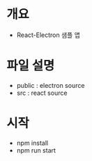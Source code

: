 # 개요
- React-Electron 샘플 앱

# 파일 설명
- public : electron source
- src : react source

# 시작
  - npm install
  - npm run start
